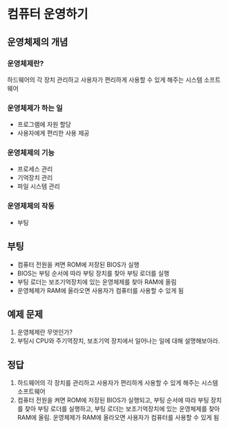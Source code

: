# 컴퓨터 운영하기

## 운영체제의 개념

### 운영체제란?
하드웨어의 각 장치 관리하고 사용자가 편리하게 사용할 수 있게 해주는 시스템 소프트웨어

### 운영체제가 하는 일
- 프로그램에 자원 할당
- 사용자에게 편리한 사용 제공

### 운영체제의 기능
- 프로세스 관리
- 기억장치 관리
- 파일 시스템 관리

### 운영제체의 작동
- 부팅

## 부팅
- 컴퓨터 전원을 켜면 ROM에 저장된 BIOS가 실행
- BIOS는 부팅 순서에 따라 부팅 장치를 찾아 부팅 로더를 실행
- 부팅 로더는 보조기억장치에 있는 운영체제를 찾아 RAM에 올림
- 운영체제가 RAM에 올라오면 사용자가 컴퓨터를 사용할 수 있게 됨


## 예제 문제
1. 운영체제란 무엇인가?
2. 부팅시 CPU와 주기역장치, 보조기억 장치에서 일어나는 일에 대해 설명해보아라.

## 정답
1. 하드웨어의 각 장치를 관리하고 사용자가 편리하게 사용할 수 있게 해주는 시스템 소프트웨어
2. 컴퓨터 전원을 켜면 ROM에 저장된 BIOS가 실행되고, 부팅 순서에 따라 부팅 장치를 찾아 부팅 로더를 실행하고, 부팅 로더는 보조기억장치에 있는 운영체제를 찾아 RAM에 올림. 운영체제가 RAM에 올라오면 사용자가 컴퓨터를 사용할 수 있게 됨